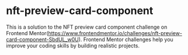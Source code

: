 # nft-preview-card-component
This is a solution to the NFT preview card component challenge on Frontend Mentor(https://www.frontendmentor.io/challenges/nft-preview-card-component-SbdUL_w0U). Frontend Mentor challenges help you improve your coding skills by building realistic projects.